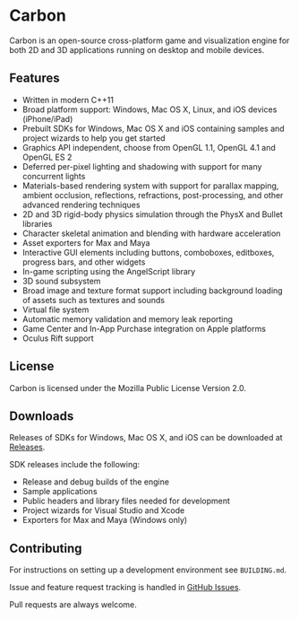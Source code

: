 # Carbon

Carbon is an open-source cross-platform game and visualization engine for both 2D and 3D applications running on
desktop and mobile devices.

## Features

- Written in modern C++11
- Broad platform support: Windows, Mac OS X, Linux, and iOS devices (iPhone/iPad)
- Prebuilt SDKs for Windows, Mac OS X and iOS containing samples and project wizards to help you get started
- Graphics API independent, choose from OpenGL 1.1, OpenGL 4.1 and OpenGL ES 2
- Deferred per-pixel lighting and shadowing with support for many concurrent lights
- Materials-based rendering system with support for parallax mapping, ambient occlusion, reflections, refractions,
  post-processing, and other advanced rendering techniques
- 2D and 3D rigid-body physics simulation through the PhysX and Bullet libraries
- Character skeletal animation and blending with hardware acceleration
- Asset exporters for Max and Maya
- Interactive GUI elements including buttons, comboboxes, editboxes, progress bars, and other widgets
- In-game scripting using the AngelScript library
- 3D sound subsystem
- Broad image and texture format support including background loading of assets such as textures and sounds
- Virtual file system
- Automatic memory validation and memory leak reporting
- Game Center and In-App Purchase integration on Apple platforms
- Oculus Rift support

## License

Carbon is licensed under the Mozilla Public License Version 2.0.

## Downloads

Releases of SDKs for Windows, Mac OS X, and iOS can be downloaded at
[Releases](https://github.com/savant-nz/carbon/wiki/Releases).

SDK releases include the following:

- Release and debug builds of the engine
- Sample applications
- Public headers and library files needed for development
- Project wizards for Visual Studio and Xcode
- Exporters for Max and Maya (Windows only)

## Contributing

For instructions on setting up a development environment see `BUILDING.md`.

Issue and feature request tracking is handled in [GitHub Issues](https://github.com/savant-nz/carbon/issues).

Pull requests are always welcome.
